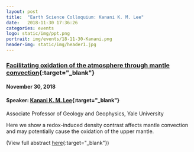 ```yaml
---
layout: post
title:  "Earth Science Colloquium: Kanani K. M. Lee"
date:   2018-11-30 17:36:26
categories: events
logo: static/img/ppt.png
portrait: img/events/18-11-30-Kanani.png
header-img: static/img/header1.jpg
---
```


### [Facilitating oxidation of the atmosphere through mantle convection](https://www.ldeo.columbia.edu/news-events/events/colloquium/2018-2019-earth-science-colloquium-schedule){:target="_blank"}

#### November 30, 2018

#### Speaker: [Kanani K. M. Lee](https://people.earth.yale.edu/profile/kanani-lee/about){:target="_blank"}
Associate Professor of Geology and Geophysics, Yale University

Here we show a redox-induced density contrast affects mantle
convection and may potentially cause the oxidation of the upper mantle. 

(View full abstract [<i class="fas fa-link"></i> here](https://www.ldeo.columbia.edu/sites/default/files/u45/Kanani%20Lee_0.pdf){:target="_blank"})